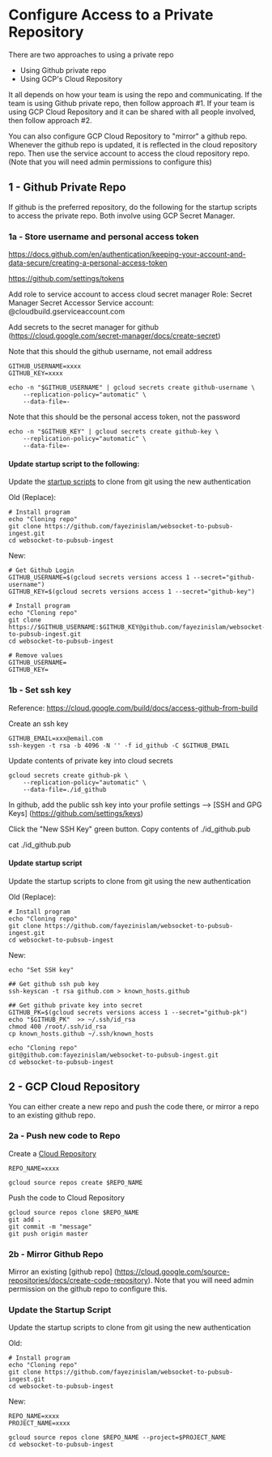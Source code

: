 
# Configure Access to a Private Repository

There are two approaches to using a private repo 
 * Using Github private repo
 * Using GCP's Cloud Repository

It all depends on how your team is using the repo and communicating.  If the team is using Github private repo, then follow approach #1.  If your team is using GCP Cloud Repository and it can be shared with all people involved, then follow approach #2.

You can also configure GCP Cloud Repository to "mirror" a github repo.  Whenever the github repo is updated, it is reflected in the cloud repository repo.  Then use the service account to access the cloud repository repo.  (Note that you will need admin permissions to configure this)

## 1 - Github Private Repo

If github is the preferred repository, do the following for the startup scripts to access the private repo.  Both involve using GCP Secret Manager.

### 1a - Store username and personal access token

https://docs.github.com/en/authentication/keeping-your-account-and-data-secure/creating-a-personal-access-token

https://github.com/settings/tokens

Add role to service account to access cloud secret manager
Role: Secret Manager Secret Accessor
Service account: @cloudbuild.gserviceaccount.com 

Add secrets to the secret manager for github (https://cloud.google.com/secret-manager/docs/create-secret)

Note that this should the github username, not email address

```
GITHUB_USERNAME=xxxx
GITHUB_KEY=xxxx

echo -n "$GITHUB_USERNAME" | gcloud secrets create github-username \
    --replication-policy="automatic" \
    --data-file=-
```
Note that this should be the personal access token, not the password
```
echo -n "$GITHUB_KEY" | gcloud secrets create github-key \
    --replication-policy="automatic" \
    --data-file=-
```

#### Update startup script to the following:

Update the [startup scripts](./startup-scripts) to clone from git using the new authentication


Old (Replace):
```
# Install program
echo "Cloning repo"
git clone https://github.com/fayezinislam/websocket-to-pubsub-ingest.git
cd websocket-to-pubsub-ingest
```

New: 
```
# Get Github Login 
GITHUB_USERNAME=$(gcloud secrets versions access 1 --secret="github-username")
GITHUB_KEY=$(gcloud secrets versions access 1 --secret="github-key")

# Install program
echo "Cloning repo"
git clone https://$GITHUB_USERNAME:$GITHUB_KEY@github.com/fayezinislam/websocket-to-pubsub-ingest.git
cd websocket-to-pubsub-ingest

# Remove values
GITHUB_USERNAME=
GITHUB_KEY=
```

### 1b - Set ssh key

Reference: https://cloud.google.com/build/docs/access-github-from-build

Create an ssh key

```
GITHUB_EMAIL=xxx@email.com
ssh-keygen -t rsa -b 4096 -N '' -f id_github -C $GITHUB_EMAIL
```

Update contents of private key into cloud secrets
```
gcloud secrets create github-pk \
    --replication-policy="automatic" \
    --data-file=./id_github
```

In github, add the public ssh key into your profile settings --> [SSH and GPG Keys] (https://github.com/settings/keys)

Click the "New SSH Key" green button.  Copy contents of ./id_github.pub

cat ./id_github.pub


#### Update startup script

Update the startup scripts to clone from git using the new authentication


Old (Replace):
```
# Install program
echo "Cloning repo"
git clone https://github.com/fayezinislam/websocket-to-pubsub-ingest.git
cd websocket-to-pubsub-ingest
```

New:
```
echo "Set SSH key"

## Get github ssh pub key
ssh-keyscan -t rsa github.com > known_hosts.github

## Get github private key into secret
GITHUB_PK=$(gcloud secrets versions access 1 --secret="github-pk")
echo "$GITHUB_PK"  >> ~/.ssh/id_rsa
chmod 400 /root/.ssh/id_rsa
cp known_hosts.github ~/.ssh/known_hosts

echo "Cloning repo"
git@github.com:fayezinislam/websocket-to-pubsub-ingest.git
cd websocket-to-pubsub-ingest
```

## 2 - GCP Cloud Repository

You can either create a new repo and push the code there, or mirror a repo to an existing github repo.


### 2a - Push new code to Repo

Create a [Cloud Repository](https://cloud.google.com/source-repositories/docs/create-code-repository)

```
REPO_NAME=xxxx

gcloud source repos create $REPO_NAME
```

Push the code to Cloud Repository
```
gcloud source repos clone $REPO_NAME
git add .
git commit -m "message"
git push origin master
```

### 2b - Mirror Github Repo

Mirror an existing [github repo] (https://cloud.google.com/source-repositories/docs/create-code-repository).  Note that you will need admin permission on the github repo to configure this.


### Update the Startup Script


Update the startup scripts to clone from git using the new authentication

Old:
```
# Install program
echo "Cloning repo"
git clone https://github.com/fayezinislam/websocket-to-pubsub-ingest.git
cd websocket-to-pubsub-ingest
```

New:
```
REPO_NAME=xxxx
PROJECT_NAME=xxxx

gcloud source repos clone $REPO_NAME --project=$PROJECT_NAME
cd websocket-to-pubsub-ingest
```


